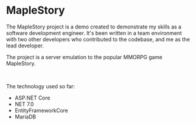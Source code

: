 # MapleStory

The MapleStory project is a demo created to demonstrate my skills as a software development engineer.
It's been written in a team environment with two other developers who contributed to the codebase, and me as the lead developer.

The project is a server emulation to the popular MMORPG game MapleStory.

<br/>

The technology used so far:
* ASP.NET Core
* NET 7.0
* EntityFrameworkCore
* MariaDB
